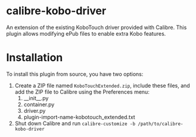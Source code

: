 calibre-kobo-driver
===================
An extension of the existing KoboTouch driver provided with Calibre. This plugin allows modifying ePub files to enable extra Kobo features.

Installation
============
To install this plugin from source, you have two options:

1. Create a ZIP file named `KoboTouchExtended.zip`, include these files, and add the ZIP file to Calibre using the Preferences menu:
	1. \_\_init\_\_.py
	1. container.py
	1. driver.py
	1. plugin-import-name-kobotouch\_extended.txt
1. Shut down Calibre and run `calibre-customize -b /path/to/calibre-kobo-driver`